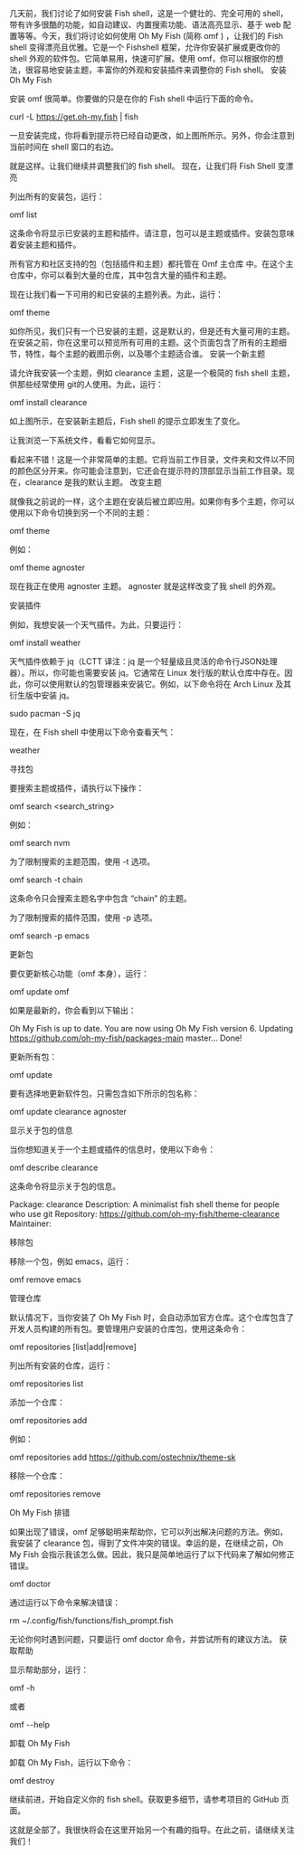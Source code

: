 
几天前，我们讨论了如何安装 Fish shell，这是一个健壮的、完全可用的 shell，带有许多很酷的功能，如自动建议、内置搜索功能、语法高亮显示、基于 web 配置等等。今天，我们将讨论如何使用 Oh My Fish (简称 omf ) ，让我们的 Fish shell 变得漂亮且优雅。它是一个 Fishshell 框架，允许你安装扩展或更改你的 shell 外观的软件包。它简单易用，快速可扩展。使用 omf，你可以根据你的想法，很容易地安装主题，丰富你的外观和安装插件来调整你的 Fish shell。
安装 Oh My Fish

安装 omf 很简单。你要做的只是在你的 Fish shell 中运行下面的命令。

curl -L https://get.oh-my.fish | fish



一旦安装完成，你将看到提示符已经自动更改，如上图所所示。另外，你会注意到当前时间在 shell 窗口的右边。

就是这样。让我们继续并调整我们的 fish shell。
现在，让我们将 Fish Shell 变漂亮

列出所有的安装包，运行：

omf list

这条命令将显示已安装的主题和插件。请注意，包可以是主题或插件。安装包意味着安装主题和插件。

所有官方和社区支持的包（包括插件和主题）都托管在 Omf 主仓库 中。在这个主仓库中，你可以看到大量的仓库，其中包含大量的插件和主题。

现在让我们看一下可用的和已安装的主题列表。为此，运行：

omf theme



如你所见，我们只有一个已安装的主题，这是默认的，但是还有大量可用的主题。在安装之前，你在这里可以预览所有可用的主题。这个页面包含了所有的主题细节，特性，每个主题的截图示例，以及哪个主题适合谁。
安装一个新主题

请允许我安装一个主题，例如 clearance 主题，这是一个极简的 fish shell 主题，供那些经常使用 git的人使用。为此，运行：

omf install clearance



如上图所示，在安装新主题后，Fish shell 的提示立即发生了变化。

让我浏览一下系统文件，看看它如何显示。



看起来不错！这是一个非常简单的主题。它将当前工作目录，文件夹和文件以不同的颜色区分开来。你可能会注意到，它还会在提示符的顶部显示当前工作目录。现在，clearance 是我的默认主题。
改变主题

就像我之前说的一样，这个主题在安装后被立即应用。如果你有多个主题，你可以使用以下命令切换到另一个不同的主题：

omf theme <theme-name>

例如：

omf theme agnoster

现在我正在使用 agnoster 主题。 agnoster 就是这样改变了我 shell 的外观。



安装插件

例如，我想安装一个天气插件。为此，只要运行：

omf install weather

天气插件依赖于 jq（LCTT 译注：jq 是一个轻量级且灵活的命令行JSON处理器）。所以，你可能也需要安装 jq。它通常在 Linux 发行版的默认仓库中存在。因此，你可以使用默认的包管理器来安装它。例如，以下命令将在 Arch Linux 及其衍生版中安装 jq。

sudo pacman -S jq

现在，在 Fish shell 中使用以下命令查看天气：

weather



寻找包

要搜索主题或插件，请执行以下操作：

omf search <search_string>

例如：

omf search nvm

为了限制搜索的主题范围，使用 -t 选项。

omf search -t chain

这条命令只会搜索主题名字中包含 “chain” 的主题。

为了限制搜索的插件范围，使用 -p 选项。

omf search -p emacs

更新包

要仅更新核心功能（omf 本身），运行：

omf update omf

如果是最新的，你会看到以下输出：

Oh My Fish is up to date.
You are now using Oh My Fish version 6.
Updating https://github.com/oh-my-fish/packages-main master... Done!

更新所有包：

omf update

要有选择地更新软件包，只需包含如下所示的包名称：

omf update clearance agnoster

显示关于包的信息

当你想知道关于一个主题或插件的信息时，使用以下命令：

omf describe clearance

这条命令将显示关于包的信息。

Package: clearance
Description: A minimalist fish shell theme for people who use git
Repository: https://github.com/oh-my-fish/theme-clearance
Maintainer:

移除包

移除一个包，例如 emacs，运行：

omf remove emacs

管理仓库

默认情况下，当你安装了 Oh My Fish 时，会自动添加官方仓库。这个仓库包含了开发人员构建的所有包。要管理用户安装的仓库包，使用这条命令：

omf repositories [list|add|remove]

列出所有安装的仓库，运行：

omf repositories list

添加一个仓库：

omf repositories add <URL>

例如：

omf repositories add https://github.com/ostechnix/theme-sk

移除一个仓库：

omf repositories remove <repository-name>

Oh My Fish 排错

如果出现了错误，omf 足够聪明来帮助你，它可以列出解决问题的方法。例如，我安装了 clearance 包，得到了文件冲突的错误。幸运的是，在继续之前，Oh My Fish 会指示我该怎么做。因此，我只是简单地运行了以下代码来了解如何修正错误。

omf doctor

通过运行以下命令来解决错误：

rm ~/.config/fish/functions/fish_prompt.fish



无论你何时遇到问题，只要运行 omf doctor 命令，并尝试所有的建议方法。
获取帮助

显示帮助部分，运行：

omf -h

或者

omf --help

卸载 Oh My Fish

卸载 Oh My Fish，运行以下命令：

omf destroy

继续前进，开始自定义你的 fish shell。获取更多细节，请参考项目的 GitHub 页面。

这就是全部了。我很快将会在这里开始另一个有趣的指导。在此之前，请继续关注我们！
